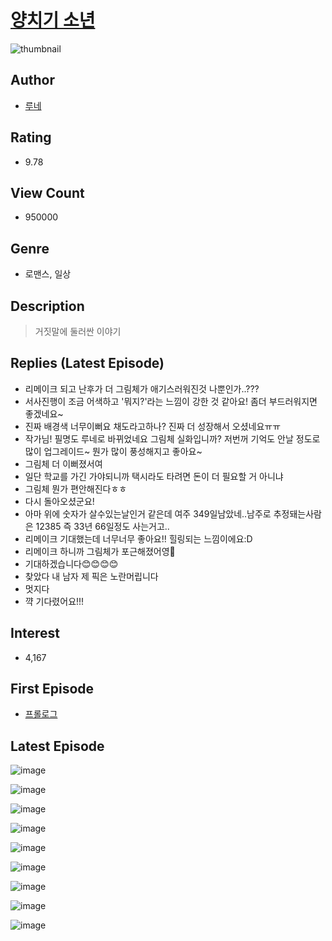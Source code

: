 # [양치기 소년](https://comic.naver.com/bestChallenge/list?titleId=711595)
![thumbnail](https://image-comic.pstatic.net/user_contents_data/challenge_comic/2020/12/04/283850/thumbnail_202x1642bfc74ca_ff6a_4e26_bc34_178443e06504_00003160.JPEG)

## Author
- [루네](https://comic.naver.com/artistTitle?id=283850)

## Rating
- 9.78

## View Count
- 950000

## Genre
- 로맨스, 일상

## Description
> 거짓말에 둘러싼 이야기

## Replies (Latest Episode)
- 리메이크 되고 난후가 더 그림체가 애기스러워진것 나뿐인가..???
- 서사진행이 조금 어색하고 '뭐지?'라는 느낌이 강한 것 같아요! 좀더 부드러워지면 좋겠네요~
- 진짜 배경색 너무이뻐요 채도라고하나? 진짜 더 성장해서 오셨네요ㅠㅠ
- 작가님! 필명도 루네로 바뀌었네요 그림체 실화입니까? 저번꺼 기억도 안날 정도로 많이 업그레이드~ 뭔가 많이 풍성해지고 좋아요~
- 그림체 더 이뻐졌서여
- 일단 학교를 가긴 가야되니까 택시라도 타려면 돈이 더 필요할 거 아니냐
- 그림체 뭔가 편안해진다ㅎㅎ
- 다시 돌아오셨군요!
- 아마 위에 숫자가 살수있는날인거 같은데 여주 349일남았네..남주로 추정돼는사람은 12385 즉 33년 66일정도 사는거고..
- 리메이크 기대했는데 너무너무 좋아요!! 힐링되는 느낌이에요:D
- 리메이크 하니까 그림체가 포근해졌어영🥰
- 기대하겠습니다😊😊😊😊
- 찾았다 내 남자 제 픽은 노란머립니다
- 멋지다
- 꺅 기다렸어요!!!

## Interest
- 4,167

## First Episode
- [프롤로그](https://comic.naver.com/bestChallenge/detail?titleId=711595&no=8)

## Latest Episode
![image](https://image-comic.pstatic.net/user_contents_data/challenge_comic/2022/08/21/283850/upload_7076900172326057313.jpeg)

![image](https://image-comic.pstatic.net/user_contents_data/challenge_comic/2022/08/21/283850/upload_3689686382008479842.jpeg)

![image](https://image-comic.pstatic.net/user_contents_data/challenge_comic/2022/08/21/283850/upload_7077746779113206115.jpeg)

![image](https://image-comic.pstatic.net/user_contents_data/challenge_comic/2022/08/21/283850/upload_7004335909683737653.jpeg)

![image](https://image-comic.pstatic.net/user_contents_data/challenge_comic/2022/08/21/283850/upload_7306580661798058293.jpeg)

![image](https://image-comic.pstatic.net/user_contents_data/challenge_comic/2022/08/21/283850/upload_7291381896983176546.jpeg)

![image](https://image-comic.pstatic.net/user_contents_data/challenge_comic/2022/08/21/283850/upload_3978147651323913061.jpeg)

![image](https://image-comic.pstatic.net/user_contents_data/challenge_comic/2022/08/21/283850/upload_7148961250371057252.jpeg)

![image](https://image-comic.pstatic.net/user_contents_data/challenge_comic/2022/08/21/283850/upload_7220167629185627237.jpeg)
